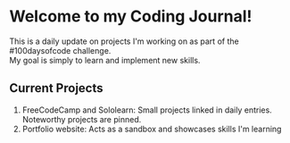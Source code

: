 <h1>Welcome to my Coding Journal!</h1>
This is a daily update on projects I'm working on as part of the #100daysofcode challenge. 
<br>
My goal is simply to learn and implement new skills.
<br>
<h2>Current Projects</h2>
<ol>
  <li>FreeCodeCamp and Sololearn: Small projects linked in daily entries. Noteworthy projects are pinned.</li>
  <li>Portfolio website: Acts as a sandbox and showcases skills I'm learning</li>
</ol>
